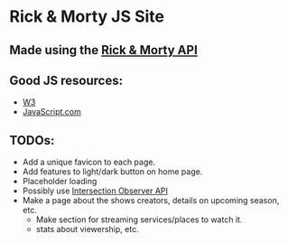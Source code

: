 # Rick & Morty JS Site

## Made using the [Rick & Morty API](https://rickandmortyapi.com/)

## Good JS resources:
- [W3](https://www.w3schools.com/js/default.asp)
- [JavaScript.com](https://www.javascript.com/resources)

## TODOs: 
- Add a unique favicon to each page.
- Add features to light/dark button on home page.
- Placeholder loading
- Possibly use [Intersection Observer API](https://developer.mozilla.org/en-US/docs/Web/API/Intersection_Observer_API)
- Make a page about the shows creators, details on upcoming season, etc.
    - Make section for streaming services/places to watch it.
    - stats about viewership, etc.